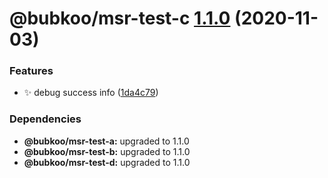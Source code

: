 # @bubkoo/msr-test-c [1.1.0](https://github.com/bubkoo/monorepo-semantic-release/compare/monorepo-semantic-release-test-c@v1.0.5...monorepo-semantic-release-test-c@v1.1.0) (2020-11-03)


### Features

* ✨ debug success info ([1da4c79](https://github.com/bubkoo/monorepo-semantic-release/commit/1da4c7969297a20224f94f5970cf8238eca30c6b))





### Dependencies

* **@bubkoo/msr-test-a:** upgraded to 1.1.0
* **@bubkoo/msr-test-b:** upgraded to 1.1.0
* **@bubkoo/msr-test-d:** upgraded to 1.1.0
